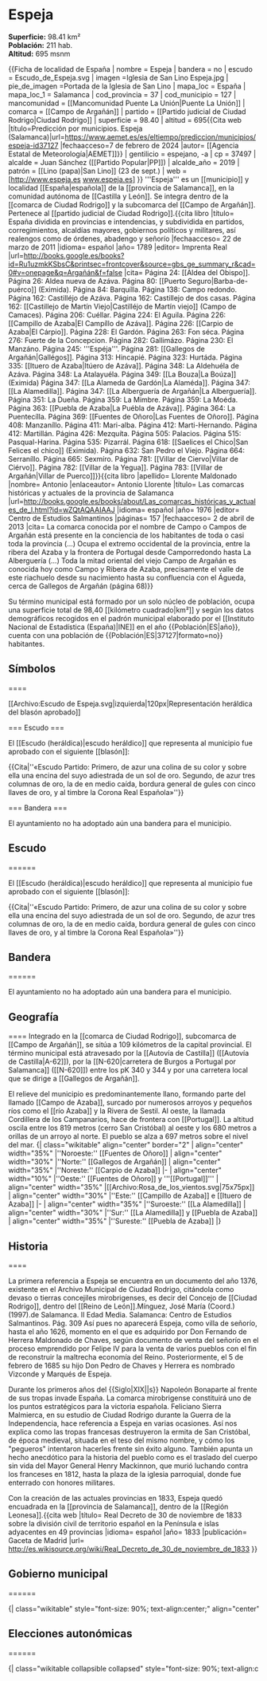 # Espeja

**Superficie:** 98.41 km²  
**Población:** 211 hab.  
**Altitud:** 695 msnm  

{{Ficha de localidad de España
| nombre = Espeja
| bandera = no
| escudo = Escudo_de_Espeja.svg
| imagen =Iglesia de San Lino Espeja.jpg 
| pie_de_imagen =Portada de la Iglesia de San Lino
| mapa_loc = España
| mapa_loc_1 = Salamanca
| cod_provincia = 37
| cod_municipio = 127
| mancomunidad = [[Mancomunidad Puente La Unión|Puente La Unión]]
| comarca = [[Campo de Argañán]]
| partido = [[Partido judicial de Ciudad Rodrigo|Ciudad Rodrigo]]
| superficie = 98.40
| altitud = 695<ref>{{Cita web |título=Predicción por municipios. Espeja (Salamanca)|url=https://www.aemet.es/es/eltiempo/prediccion/municipios/espeja-id37127 |fechaacceso=7 de febrero de 2024 |autor= [[Agencia Estatal de Meteorología|AEMET]]}}</ref>
| gentilicio = espejano, -a
| cp = 37497
| alcalde = Juan Sánchez ([[Partido Popular|PP]])
| alcalde_año = 2019
| patrón = [[Lino (papa)|San Lino]] (23 de sept.)
| web = [http://www.espeja.es www.espeja.es]
}}
'''Espeja''' es un [[municipio]] y localidad [[España|española]] de la [[provincia de Salamanca]], en la comunidad autónoma de [[Castilla y León]]. Se integra dentro de la [[comarca de Ciudad Rodrigo]] y la subcomarca del [[Campo de Argañán]]. Pertenece al [[partido judicial de Ciudad Rodrigo]].<ref name=ref_duplicada_1>{{cita libro |título= España dividida en provincias e intendencias, y subdividida en partidos, corregimientos, alcaldías mayores, gobiernos políticos y militares, así realengos como de órdenes, abadengo y señorío |fechaacceso= 22 de marzo de 2011 |idioma= español |año= 1789 |editor= Imprenta Real |url=http://books.google.es/books?id=Ru1uzmkKSbsC&printsec=frontcover&source=gbs_ge_summary_r&cad=0#v=onepage&q=Argañán&f=false |cita= Página 24: [[Aldea del Obispo]]. Página 26: Aldea nueva de Azáva. Página 80: [[Puerto Seguro|Barba-de-puérco]] (Eximida). Página 84: Barquílla. Página 138: Campo redondo. Página 162: Castilléjo de Azáva. Página 162: Castillejo de dos casas. Página 162: [[Castillejo de Martín Viejo|Castilléjo de Martín viejo]] (Campo de Camaces). Página 206: Cuéllar. Página 224: El Aguila. Página 226: [[Campillo de Azaba|El Campíllo de Azáva]]. Página 226: [[Carpio de Azaba|El Cárpio]]. Página 228: El Gardón. Página 263: Fon séca. Página 276: Fuerte de la Concepcion. Página 282: Gallimázo. Página 230: El Manzáno. Página 245: '''Espéja'''. Página 281: [[Gallegos de Argañán|Gallégos]]. Página 313: Hincapié. Página 323: Hurtáda. Página 335: [[Ituero de Azaba|Itúero de Azáva]]. Página 348: La Aldehuéla de Azáva. Página 348: La Atalayuéla. Página 349: [[La Bouza|La Boúza]] (Eximida) Página 347: [[La Alameda de Gardón|La Alaméda]]. Página 347: [[La Alamedilla]]. Página 347: [[La Alberguería de Argañán|La Alberguería]]. Página 351: La Dueña. Página 359: La Mimbre. Página 359: La Moéda. Página 363: [[Puebla de Azaba|La Puébla de Azáva]]. Página 364: La Puentecílla. Página 369: [[Fuentes de Oñoro|Las Fuentes de Oñoro]]. Página 408: Manzaníllo. Página 411: Mari-alba. Página 412: Marti-Hernando. Página 412: Martillán. Página 426: Mezquíta. Página 505: Palacios. Página 515: Pasqual-Harina. Página 535: Pizarrál. Página 618: [[Saelices el Chico|San Felices el chico]] (Eximida). Página 632: San Pedro el Viejo. Página 664: Serraníllo. Página 665: Sexmíro. Página 781: [[Villar de Ciervo|Villar de Ciérvo]]. Página 782: [[Villar de la Yegua]]. Página 783: [[Villar de Argañán|Villar de Puerco]]}}</ref><ref name=ref_duplicada_2>{{cita libro |apellido= Llorente Maldonado |nombre= Antonio |enlaceautor= Antonio Llorente |título= Las comarcas históricas y actuales de la provincia de Salamanca |url=http://books.google.es/books/about/Las_comarcas_históricas_y_actuales_de_l.html?id=wZQtAQAAIAAJ |idioma= español |año= 1976 |editor= Centro de Estudios Salmantinos |páginas= 157 |fechaacceso= 2 de abril de 2013 |cita= La comarca conocida por el nombre de Campo o Campos de Argañán está presente en la conciencia de los habitantes de toda o casi toda la provincia (...) Ocupa el extremo occidental de la provincia, entre la ribera del Azaba y la frontera de Portugal desde Camporredondo hasta La Alberguería (...) Toda la mitad oriental del viejo Campo de Argañán es conocida hoy como Campo y Ribera de Azaba, precisamente el valle de este riachuelo desde su nacimiento hasta su confluencia con el Águeda, cerca de Gallegos de Argañán (página 68)}}</ref>

Su término municipal está formado por un solo núcleo de población, ocupa una superficie total de 98,40&nbsp;[[kilómetro cuadrado|km²]] y según los datos demográficos recogidos en el padrón municipal elaborado por el [[Instituto Nacional de Estadística (España)|INE]] en el año {{Población|ES|año}}, cuenta con una población de {{Población|ES|37127|formato=no}} habitantes.

## Símbolos

====

[[Archivo:Escudo de Espeja.svg|izquierda|120px|Representación heráldica del blasón aprobado]]

=== Escudo ===

El [[Escudo (heráldica)|escudo heráldico]] que representa al municipio fue aprobado con el siguiente [[blasón]]:

{{Cita|''«Escudo Partido: Primero, de azur una colina de su color y sobre ella una encina del suyo adiestrada de un sol de oro. Segundo, de azur tres columnas de oro, la de en medio caída, bordura general de gules con cinco llaves de oro, y al timbre la Corona Real Española»''}}

=== Bandera ===

El ayuntamiento no ha adoptado aún una bandera para el municipio.

## Escudo

======

El [[Escudo (heráldica)|escudo heráldico]] que representa al municipio fue aprobado con el siguiente [[blasón]]:

{{Cita|''«Escudo Partido: Primero, de azur una colina de su color y sobre ella una encina del suyo adiestrada de un sol de oro. Segundo, de azur tres columnas de oro, la de en medio caída, bordura general de gules con cinco llaves de oro, y al timbre la Corona Real Española»''}}

## Bandera

======

El ayuntamiento no ha adoptado aún una bandera para el municipio.

## Geografía

====
Integrado en la [[comarca de Ciudad Rodrigo]], subcomarca de [[Campo de Argañán]], se sitúa a 109 kilómetros de la capital provincial. El término municipal está atravesado por la [[Autovía de Castilla]] ([[Autovía de Castilla|A-62]]), por la [[N-620|carretera de Burgos a Portugal por Salamanca]] ([[N-620]]) entre los pK 340 y 344 y por una carretera local que se dirige a [[Gallegos de Argañán]]. 

El relieve del municipio es predominantemente llano, formando parte del llamado [[Campo de Azaba]], surcado por numerosos arroyos y pequeños ríos como el [[río Azaba]] y la Rivera de Sestil. Al oeste, la llamada Cordillera de los Campanarios, hace de frontera con [[Portugal]]. La altitud oscila entre los 819 metros (cerro San Cristóbal) al oeste y los 680 metros a orillas de un arroyo al norte. El pueblo se alza a 697 metros sobre el nivel del mar. 
{| class="wikitable" align="center" border="2"
| align="center" width="35%" |''Noroeste:'' [[Fuentes de Oñoro]]
| align="center" width="30%" |''Norte:'' [[Gallegos de Argañán]]
| align="center" width="35%" |''Noreste:'' [[Carpio de Azaba]] 
|-
| align="center" width="10%" |''Oeste:'' [[Fuentes de Oñoro]] y '''[[Portugal]]'''
| align="center" width="35%" |[[Archivo:Rosa_de_los_vientos.svg|75x75px]]
| align="center" width="30%" |''Este:'' [[Campillo de Azaba]] e [[Ituero de Azaba]]
|-
| align="center" width="35%" |''Suroeste:'' [[La Alamedilla]]
| align="center" width="30%" |''Sur:'' [[La Alamedilla]] y [[Puebla de Azaba]]
| align="center" width="35%" |''Sureste:'' [[Puebla de Azaba]]
|}

## Historia

====

La primera referencia a Espeja se encuentra en un documento del año 1376, existente en el Archivo Municipal de Ciudad Rodrigo, citándola como devaso o tierras concejiles mirobrigenses, es decir del Concejo de [[Ciudad Rodrigo]], dentro del [[Reino de León]].<ref>Mínguez, José María (Coord.) (1997).de Salamanca. II Edad Media. Salamanca: Centro de Estudios Salmantinos. Pág. 309</ref> Así pues no aparecerá Espeja, como villa de señorío, hasta el año 1626, momento en el que es adquirido por Don Fernando de Herrera Maldonado de Chaves, según documento de venta del señorío en el proceso emprendido por Felipe IV para la venta de varios pueblos con el fin de reconstruir la maltrecha economía del Reino. Posteriormente, el 5 de febrero de 1685 su hijo Don Pedro de Chaves y Herrera es nombrado Vizconde y Marqués de Espeja.

Durante los primeros años del {{Siglo|XIX||s}} Napoleón Bonaparte al frente de sus tropas invade España. La comarca mirobrigense constituirá uno de los puntos estratégicos para la victoria española. Feliciano Sierra Malmierca, en su estudio de Ciudad Rodrigo durante la Guerra de la Independencia, hace referencia a Espeja en varias ocasiones. Así nos explica como las tropas francesas destruyeron la ermita de San Cristóbal, de época medieval, situada en el teso del mismo nombre, y cómo los "pegueros" intentaron hacerles frente sin éxito alguno. También apunta un hecho anecdótico para la historia del pueblo como es el traslado del cuerpo sin vida del Mayor General Henry Mackinnon, que murió luchando contra los franceses en 1812, hasta la plaza de la iglesia parroquial, donde fue enterrado con honores militares. 

Con la creación de las actuales provincias en 1833, Espeja quedó encuadrada en la [[provincia de Salamanca]], dentro de la [[Región Leonesa]].<ref>{{cita web |título= Real Decreto de 30 de noviembre de 1833 sobre la división civil de territorio español en la Península e islas adyacentes en 49 provincias |idioma= español |año= 1833 |publicación= Gaceta de Madrid |url= http://es.wikisource.org/wiki/Real_Decreto_de_30_de_noviembre_de_1833 }}</ref>

## Gobierno municipal

======
<div style="overflow:auto; overflow-y:hidden; overflow-x:auto; white-space: nowrap; width:auto; padding: 0;">
{| class="wikitable" style="font-size: 90%; text-align:center;" align="center"
|+ style="font-weight:bold; font-size:1.1em; text-align:left;" | Resultados de las elecciones municipales en Espeja<ref>{{Cita web |url=https://elecciones.eldiario.es/municipales/28-mayo-2023/castilla-y-leon/salamanca/espeja|título=Resultados de las elecciones municipales en Espeja |publicación=Eldiario.es}}</ref>
|- style="background:#eee"
!rowspan="2"|Partido político
|colspan="3"|[[Elecciones municipales de España de 2019|2019]]
|colspan="3"|[[Elecciones municipales de España de 2015|2015]]
|colspan="3"|[[Elecciones municipales de España de 2011|2011]]
|colspan="3"|[[Elecciones municipales de España de 2007|2007]]
|colspan="3"|[[Elecciones municipales de España de 2003|2003]]
|- style="background:#eee"
||%||Votos||Concejales||%||Votos||Concejales||%||Votos||Concejales||%||Votos||Concejales||%||Votos||Concejales
|-
|align="left" | [[Partido Popular (PP)]]
| style="background:#D3D3D3" | 53,79 || style="background:#D3D3D3" |78 || style="background:#D3D3D3" |4
| style="background:#D3D3D3" | 57,89 || style="background:#D3D3D3" |88 || style="background:#D3D3D3" |4
| 30,35 || 62 || 3
| 28,64 || 57 || 2
| 36,19 || 76 || 3
|-
|align="left" | [[Partido Socialista Obrero Español (PSOE)]]
| 33,79 || 49 || 1
| 38,82 || 59 || 3
| style="background:#D3D3D3" | 42,79 || style="background:#D3D3D3" |86 || style="background:#D3D3D3" |3
| style="background:#D3D3D3" | 46,73 || style="background:#D3D3D3" |93 || style="background:#D3D3D3" |4
| style="background:#D3D3D3" | 39,05 || style="background:#D3D3D3" |82 || style="background:#D3D3D3" |3
|-
|align="left" | [[Coalición SI por Salamanca (SI)]]
| — || — || —
| — || — || —
| 24,38 || 49 || 2
| — || — || —
| — || — || —
|-
|align="left" | [[Unión del Pueblo Salmantino (UPSa)]]
| — || — || —
| — || — || —
| — || — || —
| 21,61 || 43 || 1
| 20,95 || 44 || 1
|}
</div>

## Elecciones autonómicas

======

<div style="overflow:auto; overflow-y:hidden; overflow-x:auto; white-space: nowrap; width:auto; padding: 0;">
{| class="wikitable collapsible collapsed" style="font-size: 90%; text-align:center;" align="center"
|+ style="font-weight:bold; font-size:1.1em; text-align:left;" | Resultados de las elecciones autonómicas en Espeja<ref>{{Cita web |url=https://resultados.elpais.com/elecciones/2015/autonomicas/08/37/127.html|título=Resultados de las elecciones autonómicas en Espeja |publicación=El País|año=2019}}</ref>
|- style="background:#eee"
!rowspan="2"|Partido político
|colspan="2"|[[Elecciones a las Cortes de Castilla y León de 2019|2019]]
|colspan="2"|[[Elecciones a las Cortes de Castilla y León de 2015|2015]]
|colspan="2"|[[Elecciones a las Cortes de Castilla y León de 2011|2011]]
|colspan="2"|[[Elecciones a las Cortes de Castilla y León de 2007|2007]]
|colspan="2"|[[Elecciones a las Cortes de Castilla y León de 2003|2003]]
|colspan="2"|[[Elecciones a las Cortes de Castilla y León de 1999|1999]]
|colspan="2"|[[Elecciones a las Cortes de Castilla y León de 1991|1991]]
|colspan="2"|[[Elecciones a las Cortes de Castilla y León de 1987|1987]]
|colspan="2"|[[Elecciones a las Cortes de Castilla y León de 1983|1983]]
|- style="background:#eee"
||Votos||%||Votos||%||Votos||%||Votos||%||Votos||%||Votos||%||Votos||%||Votos||%||Votos||%
|-
|align="left"|[[Partido Socialista Obrero Español|Partido Socialista Obrero Español (PSOE)]]
|| — || —
|| 64 || 40,25
|| — || — 
|| — || — 
|| — || — 
|| — || — 
|| — || —
|| — || — 
|| — || — 
|-
|align="left"|[[Partido Popular|Partido Popular (PP)]]
|| — || — 
|| 59 || 37,11
|| — || — 
|| — || — 
|| — || — 
|| — || — 
|| — || —
|| — || — 
|| — || — 
|-
|align="left" |[[Podemos]]
|| — || — 
|| 15 || 9,43
|| — || — 
|| — || — 
|| — || — 
|| — || — 
|| — || —
|| — || — 
|| — || — 
|-
|align="left" |[[Ciudadanos (España)|Ciudadanos (Cs)]]
|| — || — 
|| 15 || 9,43
|| — || — 
|| — || — 
|| — || — 
|| — || — 
|| — || —
|| — || — 
|| — || — 
|-
|align="left" |[[Partido Regionalista del País Leonés|Partido Regionalista del País Leonés (PREPAL)]]
|| — || — 
|| 2 || 1,26
|| — || — 
|| — || — 
|| — || — 
|| — || — 
|| — || —
|| — || — 
|| — || — 
|-
|align="left" |[[Unión Progreso y Democracia|Unión Progreso y Democracia (UPyD)]]
|| — || — 
|| 1 || 0,63
|| — || — 
|| — || — 
|| — || — 
|| — || — 
|| — || —
|| — || — 
|| — || — 
|-
|align="left" |[[Partido Comunista de los Pueblos de España|Partido Comunista de los Pueblos de España (PCPE)]]
|| — || — 
|| 1 || 0,63
|| — || — 
|| — || — 
|| — || — 
|| — || — 
|| — || —
|| — || — 
|| — || — 
|}
</div>